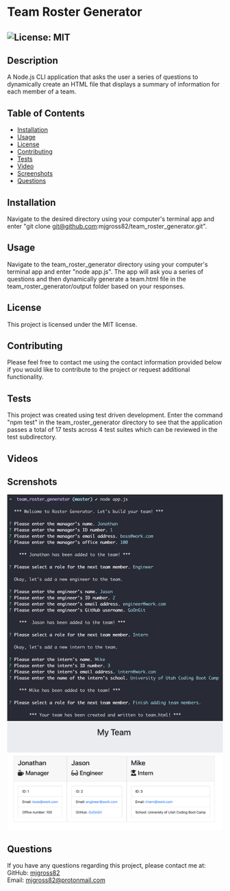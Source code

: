
  # Team Roster Generator  
  ##  ![License: MIT](https://img.shields.io/badge/License-MIT-informational?style=for-the-badge&logo=appveyor.svg)  
  ## Description  
  A Node.js CLI application that asks the user a series of questions to dynamically create an HTML file that displays a summary of information for each member of a team.  
  ## Table of Contents  
  * [Installation](#installation)  
  * [Usage](#usage)  
  * [License](#license)  
  * [Contributing](#contributing)  
  * [Tests](#tests)  
  * [Video](#video)  
  * [Screenshots](#screenshots)  
  * [Questions](#questions)  
  ## Installation  
  Navigate to the desired directory using your computer's terminal app and enter "git clone git@github.com:mjgross82/team_roster_generator.git".  
  ## Usage  
  Navigate to the team_roster_generator directory using your computer's terminal app and enter "node app.js". The app will ask you a series of questions and then dynamically generate a team.html file in the team_roster_generator/output folder based on your responses.  
  ## License  
  This project is licensed under the MIT license.  
  ## Contributing  
  Please feel free to contact me using the contact information provided below if you would like to contribute to the project or request additional functionality.  
  ## Tests  
  This project was created using test driven development. Enter the command "npm test" in the team_roster_generator directory to see that the application passes a total of 17 tests across 4 test suites which can be reviewed in the test subdirectory.  
  ## Videos  
  
  ## Screnshots  
  ![Command Line Interface App screenshot](./assets/terminalSS.png)  
  ![Sample HTML screenshot](./assets/htmlSS.png)  
  ## Questions  
  If you have any questions regarding this project, please contact me at:  
  GitHub: [mjgross82](https://github.com/mjgross82)  
  Email: [mjgross82@protonmail.com](mailto:mjgross82@pm.me)
  